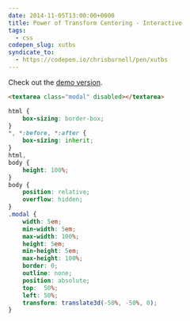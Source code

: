 ```yaml
---
date: 2014-11-05T13:00:00+0000
title: Power of Transform Centering - Interactive
tags:
  - css
codepen_slug: xutbs
syndicate_to:
  - https://codepen.io/chrisburnell/pen/xutbs
---
```


<c-codepen slug="{{ codepen_slug }}" height="500px"></c-codepen>

Check out the [demo version](/pen/transform-centering/).

```html
<textarea class="modal" disabled></textarea>
```

```scss
html {
	box-sizing: border-box;
}
*, *:before, *:after {
	box-sizing: inherit;
}
html,
body {
	height: 100%;
}
body {
	position: relative;
	overflow: hidden;
}
.modal {
	width: 5em;
	min-width: 5em;
	max-width: 100%;
	height: 5em;
	min-height: 5em;
	max-height: 100%;
	border: 0;
	outline: none;
	position: absolute;
	top:  50%;
	left: 50%;
	transform: translate3d(-50%, -50%, 0);
}

```
